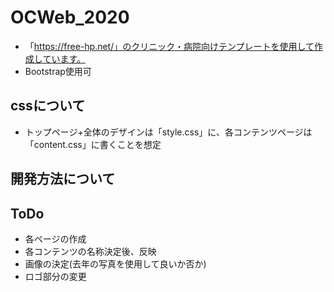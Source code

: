 # OCWeb_2020
- 「https://free-hp.net/」のクリニック・病院向けテンプレートを使用して作成しています。
- Bootstrap使用可


## cssについて
- トップページ+全体のデザインは「style.css」に、各コンテンツページは「content.css」に書くことを想定


## 開発方法について




## ToDo
- 各ページの作成
- 各コンテンツの名称決定後、反映
- 画像の決定(去年の写真を使用して良いか否か)
- ロゴ部分の変更

